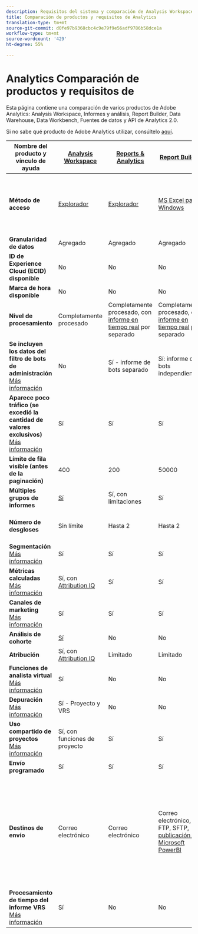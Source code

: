 ```yaml
---
description: Requisitos del sistema y comparación de Analysis Workspace, Reports & Analytics, Report Builder, Data Warehouse y Data Workbench
title: Comparación de productos y requisitos de Analytics
translation-type: tm+mt
source-git-commit: d0fe97b9368cbc4c9e79f9e56adf9786b58dce1a
workflow-type: tm+mt
source-wordcount: '429'
ht-degree: 55%

---
```



# Analytics Comparación de productos y requisitos de

Esta página contiene una comparación de varios productos de Adobe Analytics: Analysis Workspace, Informes y análisis, Report Builder, Data Warehouse, Data Workbench, Fuentes de datos y API de Analytics 2.0.

Si no sabe qué producto de Adobe Analytics utilizar, consúltelo [aquí](/help/admin/c-analytics-product-comparison/which-analytics-tool.md).

| Nombre del producto y vínculo de ayuda | [Analysis Workspace](/help/analyze/analysis-workspace/home.md) | [Reports &amp; Analytics](/help/analyze/reports-analytics/getting-started.md) | [Report Builder](/help/analyze/report-builder/home.md) | [Data Warehouse](/help/export/data-warehouse/data-warehouse.md) | [Data Workbench](https://docs.adobe.com/content/help/es-ES/data-workbench/using/home.html) | [Archivo de fuentes de datos](/help/export/analytics-data-feed/data-feed-overview.md) | [API 2.0 de Analytics](https://www.adobe.io/apis/experiencecloud/analytics/docs.html) |
|---|---|---|---|---|---|---|---|
| **Método de acceso** | [Explorador](/help/admin/sys-reqs.md) | [Explorador](/help/admin/sys-reqs.md) | [MS Excel para Windows](/help/analyze/report-builder/setup/system-requirements.md) | Realice la configuración a través del explorador. [Más información](/help/admin/sys-reqs.md) | [Windows de 64 bits](https://docs.adobe.com/content/help/es-ES/data-workbench/using/install/c-data-workbench-client-install.html) | Realice la configuración a través del explorador. [Más información](/help/export/analytics-data-feed/data-feed-overview.md) | Herramientas de API de RESTful. Inicie sesión con las credenciales de Adobe I/O. [Más información](https://www.adobe.io/apis/experiencecloud/analytics/docs.html) |
| **Granularidad de datos** | Agregado | Agregado | Agregado | Agregado | Visita individual | Visita individual | Agregado |
| **ID de Experience Cloud (ECID) disponible** | No | No | No | Sí | Sí | Sí | No |
| **Marca de hora disponible** | No | No | No | No | Sí | Sí | No |
| **Nivel de procesamiento** | Completamente procesado | Completamente procesado, con [informe en tiempo real](/help/components/c-real-time-reporting/realtime.md) por separado | Completamente procesado, con [informe en tiempo real](/help/components/c-real-time-reporting/realtime.md) por separado | Completamente procesado | Completamente procesado | Completamente procesado | Completamente procesado |
| **Se incluyen los datos del filtro de bots de administración** <br> [Más información](/help/admin/admin/bot-removal/bot-removal.md) | No | Sí - informe de bots separado | Sí: informe de bots independiente | No | No | No | No |
| **Aparece poco tráfico (se excedió la cantidad de valores exclusivos)** <br> [Más información](/help/technotes/low-traffic.md) | Sí | Sí | Sí | No | No | No | Sí |
| **Límite de fila visible (antes de la paginación)** | 400 | 200 | 50000 | Sin límite | Sin límite | Sin límite | 50000 |
| **Múltiples grupos de informes** | [Sí](/help/analyze/analysis-workspace/build-workspace-project/multiple-report-suites.md) | Sí, con limitaciones | Sí | No | Sí | No | Sí |
| **Número de desgloses** | Sin límite | Hasta 2 | Hasta 2 | Sin límite | Sin límite | Sin límite | Sin límite, ejecutar en varias consultas |
| **Segmentación** <br> [Más información](/help/components/segmentation/segmentation-workflow/seg-workflow.md) | Sí | Sí | Sí | Sí, con [limitaciones](/help/components/segmentation/seg-reference/seg-compatibility.md) | Sí | No | Sí |
| **Métricas calculadas** <br> [Más información](/help/components/c-calcmetrics/cm-overview.md) | Sí, con [Attribution IQ](/help/analyze/analysis-workspace/attribution/overview.md) | Sí | Sí | No | Sí | No | Sí, con [Attribution IQ](/help/analyze/analysis-workspace/attribution/overview.md) |
| **Canales de marketing** <br> [Más información](/help/components/c-marketing-channels/c-getting-started-mchannel.md) | Sí | Sí | Sí | Sí | Sí | Sí - [va_finder, va_close](/help/export/analytics-data-feed/c-df-contents/datafeeds-reference.md) | Sí |
| **Análisis de cohorte** | [Sí](/help/analyze/analysis-workspace/visualizations/cohort-table/cohort-analysis.md) | No | No | No | Sí | No | No |
| **Atribución** | Sí, con [Attribution IQ](/help/analyze/analysis-workspace/attribution/overview.md) | Limitado | Limitado | No | Sí | No | Sí, con [Attribution IQ](/help/analyze/analysis-workspace/attribution/overview.md) |
| **Funciones de analista virtual** <br> [Más información](/help/analyze/analysis-workspace/virtual-analyst/overview.md) | Sí | No | No | No | No | No | Sí |
| **Depuración** <br> [Más información](/help/analyze/analysis-workspace/curate-share/curate.md) | Sí - Proyecto y VRS | No | No | No | No | No | Sí - Solo VRS |
| **Uso compartido de proyectos** <br> [Más información](/help/analyze/analysis-workspace/curate-share/share-projects.md) | Sí, con funciones de proyecto | Sí | Sí | No | Sí | No | No |
| **Envío programado** | Sí | Sí | Sí | Sí | No | Sí | No |
| **Destinos de envío** | Correo electrónico | Correo electrónico | Correo electrónico, FTP, SFTP, [publicación en Microsoft PowerBI](/help/analyze/report-builder/c-publish-power-bi/power-bi.md) | Correo electrónico, FTP. Póngase en contacto con el Servicio de atención al cliente para obtener asistencia técnica de destino adicional, incluidos SFTP, Azure Blob y Amazon S3 | - | FTP, SFTP, Azure Blob, Amazon S3 | - |
| **Procesamiento de tiempo del informe VRS** <br> [Más información](/help/components/vrs/vrs-report-time-processing.md) | Sí | No | No | No | No | No | Sí |

